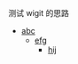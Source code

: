 

测试 wigit 的思路


-   [abc](main/abc/i.md)
    -   [efg](main/wigit/abc/efg/i.md)
        -   [hij](main/wigit/abc/efg/hij/i.md)
